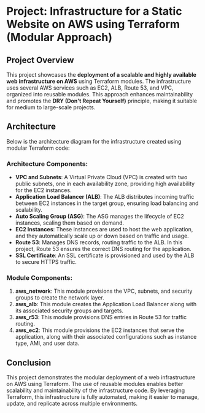 # Project: Infrastructure for a Static Website on AWS using Terraform (Modular Approach)

## Project Overview

This project showcases the **deployment of a scalable and highly available web infrastructure on AWS** using Terraform modules. The infrastructure uses several AWS services such as EC2, ALB, Route 53, and VPC, organized into reusable modules. This approach enhances maintainability and promotes the **DRY (Don't Repeat Yourself)** principle, making it suitable for medium to large-scale projects.

## Architecture

Below is the architecture diagram for the infrastructure created using modular Terraform code:

### Architecture Components:
- **VPC and Subnets**: A Virtual Private Cloud (VPC) is created with two public subnets, one in each availability zone, providing high availability for the EC2 instances.
- **Application Load Balancer (ALB)**: The ALB distributes incoming traffic between EC2 instances in the target group, ensuring load balancing and scalability.
- **Auto Scaling Group (ASG)**: The ASG manages the lifecycle of EC2 instances, scaling them based on demand.
- **EC2 Instances**: These instances are used to host the web application, and they automatically scale up or down based on traffic and usage.
- **Route 53**: Manages DNS records, routing traffic to the ALB. In this project, Route 53 ensures the correct DNS routing for the application.
- **SSL Certificate**: An SSL certificate is provisioned and used by the ALB to secure HTTPS traffic.

### Module Components:
1. **aws_network**: This module provisions the VPC, subnets, and security groups to create the network layer.
2. **aws_alb**: This module creates the Application Load Balancer along with its associated security groups and targets.
3. **aws_r53**: This module provisions DNS entries in Route 53 for traffic routing.
4. **aws_ec2**: This module provisions the EC2 instances that serve the application, along with their associated configurations such as instance type, AMI, and user data.

## Conclusion

This project demonstrates the modular deployment of a web infrastructure on AWS using Terraform. The use of reusable modules enables better scalability and maintainability of the infrastructure code. By leveraging Terraform, this infrastructure is fully automated, making it easier to manage, update, and replicate across multiple environments.